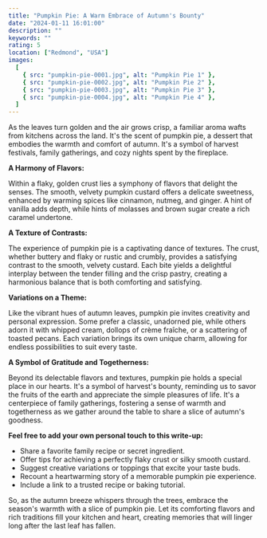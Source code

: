 ```yaml
---
title: "Pumpkin Pie: A Warm Embrace of Autumn's Bounty"
date: "2024-01-11 16:01:00"
description: ""
keywords: ""
rating: 5
location: ["Redmond", "USA"]
images:
  [
    { src: "pumpkin-pie-0001.jpg", alt: "Pumpkin Pie 1" },
    { src: "pumpkin-pie-0002.jpg", alt: "Pumpkin Pie 2" },
    { src: "pumpkin-pie-0003.jpg", alt: "Pumpkin Pie 3" },
    { src: "pumpkin-pie-0004.jpg", alt: "Pumpkin Pie 4" },
  ]
---
```


As the leaves turn golden and the air grows crisp, a familiar aroma wafts from kitchens across the land. It's the scent of pumpkin pie, a dessert that embodies the warmth and comfort of autumn. It's a symbol of harvest festivals, family gatherings, and cozy nights spent by the fireplace.

**A Harmony of Flavors:**

Within a flaky, golden crust lies a symphony of flavors that delight the senses. The smooth, velvety pumpkin custard offers a delicate sweetness, enhanced by warming spices like cinnamon, nutmeg, and ginger. A hint of vanilla adds depth, while hints of molasses and brown sugar create a rich caramel undertone.

**A Texture of Contrasts:**

The experience of pumpkin pie is a captivating dance of textures. The crust, whether buttery and flaky or rustic and crumbly, provides a satisfying contrast to the smooth, velvety custard. Each bite yields a delightful interplay between the tender filling and the crisp pastry, creating a harmonious balance that is both comforting and satisfying.

**Variations on a Theme:**

Like the vibrant hues of autumn leaves, pumpkin pie invites creativity and personal expression. Some prefer a classic, unadorned pie, while others adorn it with whipped cream, dollops of crème fraîche, or a scattering of toasted pecans. Each variation brings its own unique charm, allowing for endless possibilities to suit every taste.

**A Symbol of Gratitude and Togetherness:**

Beyond its delectable flavors and textures, pumpkin pie holds a special place in our hearts. It's a symbol of harvest's bounty, reminding us to savor the fruits of the earth and appreciate the simple pleasures of life. It's a centerpiece of family gatherings, fostering a sense of warmth and togetherness as we gather around the table to share a slice of autumn's goodness.

**Feel free to add your own personal touch to this write-up:**

- Share a favorite family recipe or secret ingredient.
- Offer tips for achieving a perfectly flaky crust or silky smooth custard.
- Suggest creative variations or toppings that excite your taste buds.
- Recount a heartwarming story of a memorable pumpkin pie experience.
- Include a link to a trusted recipe or baking tutorial.

So, as the autumn breeze whispers through the trees, embrace the season's warmth with a slice of pumpkin pie. Let its comforting flavors and rich traditions fill your kitchen and heart, creating memories that will linger long after the last leaf has fallen.
